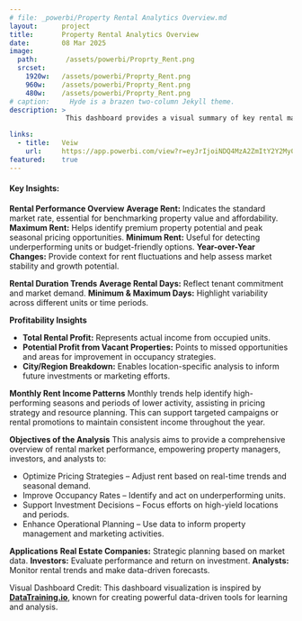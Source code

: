 ```yaml
---
# file: _powerbi/Property Rental Analytics Overview.md
layout:      project
title:       Property Rental Analytics Overview
date:        08 Mar 2025
image:
  path:       /assets/powerbi/Proprty_Rent.png
  srcset:
    1920w:   /assets/powerbi/Proprty_Rent.png
    960w:    /assets/powerbi/Proprty_Rent.png
    480w:    /assets/powerbi/Proprty_Rent.png
# caption:     Hyde is a brazen two-column Jekyll theme.
description: >
              This dashboard provides a visual summary of key rental market metrics, including average rent, rental duration, income distribution, and profit potential. It helps property managers, investors, and analysts make informed decisions by highlighting trends, performance variations, and opportunities across different regions and time periods. Dashboard design inspired by **[DataTraining.io](https://datatraining.io)**.

links:
  - title:   Veiw
    url:     https://app.powerbi.com/view?r=eyJrIjoiNDQ4MzA2ZmItY2Y2My00ZTcxLTg3MTMtM2MyMWM0NDU5M2RlIiwidCI6IjZiY2E4MzUxLTAxZDMtNDI1Mi04NWVhLWJkYThmOGQyMzViZCIsImMiOjl9
featured:    true
---
```


#### Key Insights:

**Rental Performance Overview**
**Average Rent:** Indicates the standard market rate, essential for benchmarking property value and affordability. 
**Maximum Rent:** Helps identify premium property potential and peak seasonal pricing opportunities. 
**Minimum Rent:** Useful for detecting underperforming units or budget-friendly options. 
**Year-over-Year Changes:** Provide context for rent fluctuations and help assess market stability and growth potential.

**Rental Duration Trends**
**Average Rental Days:** Reflect tenant commitment and market demand. 
**Minimum & Maximum Days:** Highlight variability across different units or time periods.

**Profitability Insights**
- **Total Rental Profit:** Represents actual income from occupied units.
- **Potential Profit from Vacant Properties:** Points to missed opportunities and areas for improvement in occupancy strategies.
- **City/Region Breakdown:** Enables location-specific analysis to inform future investments or marketing efforts.

**Monthly Rent Income Patterns**
Monthly trends help identify high-performing seasons and periods of lower activity, assisting in pricing strategy and resource planning. This can support targeted campaigns or rental promotions to maintain consistent income throughout the year.

**Objectives of the Analysis**
This analysis aims to provide a comprehensive overview of rental market performance, empowering property managers, investors, and analysts to:
- Optimize Pricing Strategies – Adjust rent based on real-time trends and seasonal demand.
- Improve Occupancy Rates – Identify and act on underperforming units.
- Support Investment Decisions – Focus efforts on high-yield locations and periods.
- Enhance Operational Planning – Use data to inform property management and marketing activities.

**Applications**
**Real Estate Companies:** Strategic planning based on market data.
**Investors:** Evaluate performance and return on investment.
**Analysts:** Monitor rental trends and make data-driven forecasts.

Visual Dashboard Credit:
This dashboard visualization is inspired by **[DataTraining.io](https://datatraining.io)**, known for creating powerful data-driven tools for learning and analysis.
